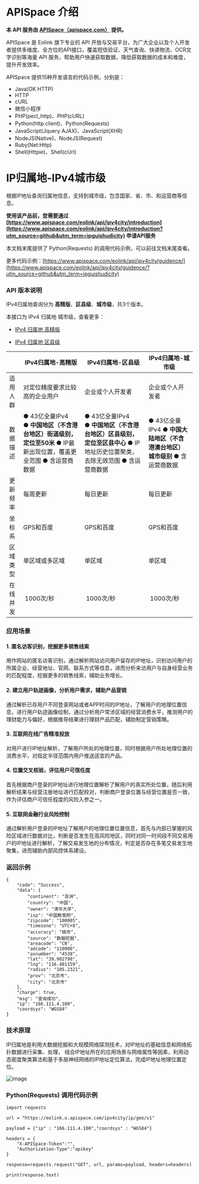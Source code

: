 # APISpace 介绍
**本 API 服务由 [APISpace（apispace.com）](https://www.apispace.com/?utm_source=github&utm_term=ipguishudicity) 提供。**

APISpace 是 Eolink 旗下专业的 API 开放与交易平台，为广大企业以及个人开发者提供多维度、全方位的API接口，覆盖短信验证、天气查询、快递物流、OCR文字识别等海量 API 服务，帮助用户快速获取数据，降低获取数据的成本和难度，提升开发效率。

APISpace 提供15种开发语言的代码示例，分别是：
- Java(OK HTTP)
- HTTP
- cURL
- 微信小程序
- PHP(pecl_http)、PHP(cURL)
- Python(http.client)、Python(Requests)
- JavaScript(Jquery AJAX)、JavaScript(XHR)
- NodeJS(Native)、NodeJS(Request)
- Ruby(Net:Http)
- Shell(Httpie)、Shell(cUrl)

# IP归属地-IPv4城市级

根据IP地址查询归属地信息，支持到城市级，包含国家、省、市、和运营商等信息。

**使用该产品前，您需要通过 [https://www.apispace.com/eolink/api/ipv4city/introduction](https://www.apispace.com/eolink/api/ipv4city/introduction?utm_source=github&utm_term=ipguishudicity) 申请API服务**

本文档末尾提供了 Python(Requests) 的调用代码示例，可以前往文档末尾查看。

更多代码示例：[https://www.apispace.com/eolink/api/ipv4city/guidence/](https://www.apispace.com/eolink/api/ipv4city/guidence/?utm_source=github&utm_term=ipguishudicity)

### API 版本说明

IPv4归属地查询分为 **高精版**、**区县级**、**城市级**，共3个版本。

本接口为 IPv4 归属地 城市级，查看更多：

-   [IPv4 归属地 高精版](https://www.apispace.com/eolink/api/ipv4street/introduction?utm_source=github&utm_term=ipguishudigaojing)

-   [IPv4 归属地 区县级](https://www.apispace.com/eolink/api/ipguishu/introduction?utm_source=github&utm_term=ipguishudicity)  
      


|      | IPv4归属地-高精版                                                          | IPv4归属地-区县级                                                             | IPv4归属地-城市级                                    |
| ---- | -------------------------------------------------------------------- | ----------------------------------------------------------------------- | ---------------------------------------------- |
| 适用人群 | 对定位精度要求比较高的企业用户                                                      | 企业或个人开发者                                                                | 企业或个人开发者                                       |
| 数据描述 | ● 43亿全量IPv4 ● **中国地区（不含港台地区）街道级别，定位至50米** ● IP最新出现位置，覆盖更全范围 ● 含运营商数据 | ● 43亿全量IPv4 ● **中国地区（不含港台地区）区县级别，定位至区县中心** ● IP地址历史位置聚类，去除无效范围 ● 含运营商数据 | ● 43亿全量IPv4 ● **中国大陆地区（不含港澳台地区）城市级别** ● 含运营商数据 |
| 更新频率 | 每周更新                                                                 | 每日更新                                                                    | 每日更新                                           |
| 坐标系  | GPS和百度                                                               | GPS和百度                                                                  | GPS和百度                                         |
| 区域类型 | 单区域或多区域                                                              | 单区域                                                                     | 单区域                                            |
| 在线并发 |  1000次/秒                                                             |  1000次/秒                                                                |  1000次/秒                                       |


### 应用场景
#### 1. 匿名访客识别，挖掘更多销售线索
用作网站的匿名访客识别，通过解析网站访问用户留存的IP地址，识别访问用户的所属企业、经营地址、官网、联系方式等信息，进而分析来访用户与自身经营业务的匹配程度，挖掘更多的销售线索，辅助业务增长。

#### 2. 建立用户轨迹画像，分析用户需求，辅助产品营销
通过解析已存用户不同登录网站或者APP时间的IP地址，了解用户的地理位置信息，进行用户轨迹画像绘制，通过分析用户常涉区域的经营消费水平，推测用户的理财能力与偏好，根据推导结果进行理财产品匹配，辅助制定营销策略。

#### 3. 互联网在线广告精准投放
对用户进行IP地址解析，了解用户所处的地理位置，同时根据用户所处地理位置的消费水平，对指定半径范围内用户推送适宜的产品。

#### 4. 位置交叉核验，评估用户可信任度
首先根据商户登录的IP地址进行地理位置解析了解用户的真实所处位置，随后利用解析结果与经营注册地址进行匹配校对，判断商户登录位置与经营位置是否一致，作为评估商户可信任程度的风险入参之一。

#### 5. 互联网金融行业风险控制
通过解析用户登录的IP地址了解用户的地理位置位置信息，首先与内部已掌握的风险区域进行数据对比，判断是否发生在高风险地区，同时对同一时间段不同交易用户的IP地址进行解析，了解交易发生地的分布情况，判定是否存在多笔交易发生地聚集，进而辅助内部风控体系建设。

### 返回示例

```
{
    "code": "Success",
    "data": {
        "continent": "亚洲",
        "country": "中国",
        "owner": "清华大学",
        "isp": "中国教育网",
        "zipcode": "100005",
        "timezone": "UTC+8",
        "accuracy": "城市",
        "source": "数据挖掘",
        "areacode": "CN",
        "adcode": "110000",
        "asnumber": "4538",
        "lat": "39.902798",
        "lng": "116.401159",
        "radius": "105.2321",
        "prov": "北京市",
        "city": "北京市"
    },
    "charge": true,
    "msg": "查询成功",
    "ip": "166.111.4.100",
    "coordsys": "WGS84"
}
```

### 技术原理

IP归属地是利用大数据挖掘和大规模网络探测技术，对IP地址的基础信息和网络拓扑数据进行采集、处理， 结合IP地址所在的应用场景与网络属性等因素，利用动态密度聚类算法和基于多层神经网络的IP地址定位算法，完成IP地址地理位置定位。

![image](https://user-images.githubusercontent.com/36323798/223399783-82ad92be-7dfe-4ea6-837d-f73155a4caa7.png)


### Python(Requests) 调用代码示例

```
import requests

url = "https://eolink.o.apispace.com/ipv4city/ip/geo/v1"

payload = {"ip" : "166.111.4.100","coordsys" : "WGS84"}

headers = {
    "X-APISpace-Token":"",
    "Authorization-Type":"apikey"
}

response=requests.request("GET", url, params=payload, headers=headers)

print(response.text)

```
